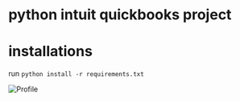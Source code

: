 # python intuit quickbooks project

# installations
run `python install -r requirements.txt`

![Profile](https://github.com/KanchanRajoriya/python-intuit-quickbooks-project/assets/70675839/bc245215-ea1b-498a-9726-2732b5c046db)

